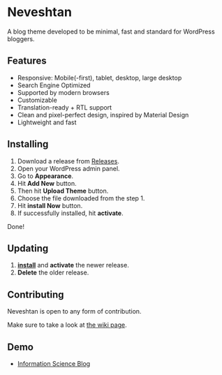# Neveshtan
A blog theme developed to be minimal, fast and standard for WordPress bloggers.

## Features
* Responsive: Mobile(-first), tablet, desktop, large desktop
* Search Engine Optimized
* Supported by modern browsers
* Customizable
* Translation-ready + RTL support
* Clean and pixel-perfect design, inspired by Material Design
* Lightweight and fast

## Installing
1. Download a release from [Releases](https://github.com/eaoui/Neveshtan/releases).
2. Open your WordPress admin panel.
3. Go to **Appearance**.
4. Hit **Add New** button.
5. Then hit **Upload Theme** button.
6. Choose the file downloaded from the step 1.
7. Hit **install Now** button.
8. If successfully installed, hit **activate**.

Done!

## Updating
1. **[install](#installing)** and **activate** the newer release.
2. **Delete** the older release.

## Contributing

Neveshtan is open to any form of contribution.

Make sure to take a look at [the wiki page](https://github.com/eaoui/Neveshtan/wiki).


## Demo

* [Information Science Blog](https://info-sci.ir)
